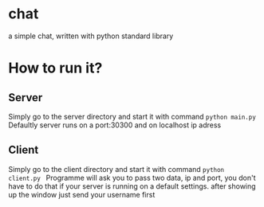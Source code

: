 # chat
a simple chat, written with python standard library
# How to run it?
## Server
Simply go to the server directory and start it with command 
```python main.py ```
Defaultly server runs on a port:30300 and on localhost ip adress
## Client
Simply go to the client directory and start it with command
```python client.py ```
Programme will ask you to pass two data, ip and port, you don't have to do that if your server is running on a default settings.
after showing up the window just send your username first
